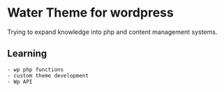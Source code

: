 # Water Theme for wordpress

Trying to expand knowledge into php and content management systems.

## Learning 
    - wp php functions
    - custom theme development 
    - Wp API 